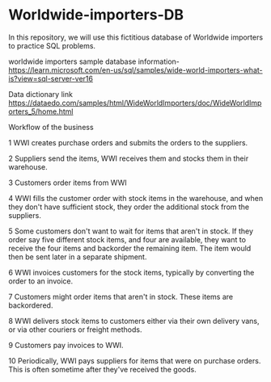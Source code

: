 # Worldwide-importers-DB

In this repository, we will use this fictitious database of Worldwide importers to practice SQL problems.

worldwide importers sample database information-
https://learn.microsoft.com/en-us/sql/samples/wide-world-importers-what-is?view=sql-server-ver16

Data dictionary link
https://dataedo.com/samples/html/WideWorldImporters/doc/WideWorldImporters_5/home.html

Workflow of the business

1 WWI creates purchase orders and submits the orders to the suppliers.

2 Suppliers send the items, WWI receives them and stocks them in their warehouse.

3 Customers order items from WWI

4 WWI fills the customer order with stock items in the warehouse, and when they don't have sufficient stock, they order the additional stock from the suppliers.

5 Some customers don't want to wait for items that aren't in stock. If they order say five different stock items, and four are available, they want to receive the four items and backorder the remaining item. The item would then be sent later in a separate shipment.


6 WWI invoices customers for the stock items, typically by converting the order to an invoice.

7 Customers might order items that aren't in stock. These items are backordered.

8 WWI delivers stock items to customers either via their own delivery vans, or via other couriers or freight methods.

9 Customers pay invoices to WWI.

10 Periodically, WWI pays suppliers for items that were on purchase orders. This is often sometime after they've received the goods.




